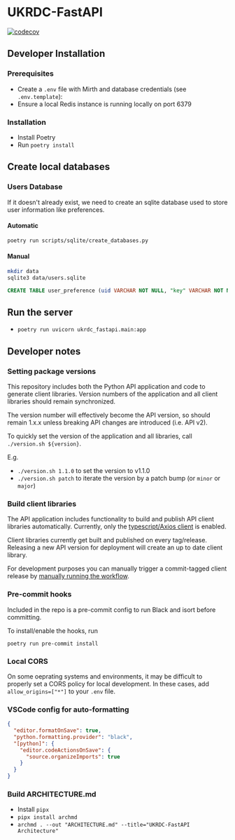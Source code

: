 # UKRDC-FastAPI

[![codecov](https://codecov.io/gh/renalreg/ukrdc-fastapi/branch/main/graph/badge.svg?token=5GYR8M6G1W)](https://codecov.io/gh/renalreg/ukrdc-fastapi)

## Developer Installation

### Prerequisites

- Create a `.env` file with Mirth and database credentials (see `.env.template`):
- Ensure a local Redis instance is running locally on port 6379

### Installation

- Install Poetry
- Run `poetry install`

## Create local databases

### Users Database

If it doesn't already exist, we need to create an sqlite database used to store user information like preferences.

#### Automatic

```bash
poetry run scripts/sqlite/create_databases.py
```

#### Manual

```bash
mkdir data
sqlite3 data/users.sqlite
```

```sql
CREATE TABLE user_preference (uid VARCHAR NOT NULL, "key" VARCHAR NOT NULL, val JSON, PRIMARY KEY (uid, "key"));
```

## Run the server

- `poetry run uvicorn ukrdc_fastapi.main:app`


## Developer notes

### Setting package versions

This repository includes both the Python API application and code to generate client libraries.
Version numbers of the application and all client libraries should remain synchronized.

The version number will effectively become the API version,
so should remain 1.x.x unless breaking API changes are introduced (i.e. API v2).

To quickly set the version of the application and all libraries, call `./version.sh ${version}`.

E.g.

- `./version.sh 1.1.0` to set the version to v1.1.0
- `./version.sh patch` to iterate the version by a patch bump (or `minor` or `major`)

### Build client libraries

The API application includes functionality to build and publish API client libraries automatically. Currently, only the [typescript/Axios client](https://www.npmjs.com/package/@ukkidney/ukrdc-axios-client) is enabled.

Client libraries currently get built and published on every tag/release. Releasing a new API version for deployment will create an up to date client library.

For development purposes you can manually trigger a commit-tagged client release by [manually running the workflow](https://docs.github.com/en/actions/managing-workflow-runs/manually-running-a-workflow).

### Pre-commit hooks

Included in the repo is a pre-commit config to run Black and isort before committing.

To install/enable the hooks, run

```
poetry run pre-commit install
```

### Local CORS

On some oeprating systems and environments, it may be difficult to properly set a CORS policy for local development. In these cases, add `allow_origins=["*"]` to your `.env` file.

### VSCode config for auto-formatting

```json
{
  "editor.formatOnSave": true,
  "python.formatting.provider": "black",
  "[python]": {
    "editor.codeActionsOnSave": {
      "source.organizeImports": true
    }
  }
}
```

### Build ARCHITECTURE.md

- Install `pipx`
- `pipx install archmd`
- `archmd . --out "ARCHITECTURE.md" --title="UKRDC-FastAPI Architecture"`
